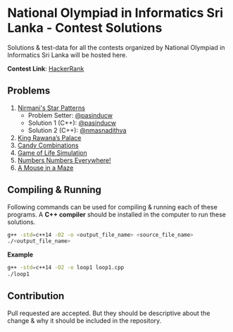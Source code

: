 # National Olympiad in Informatics Sri Lanka - Contest Solutions

Solutions & test-data for all the contests organized by National Olympiad in Informatics Sri Lanka will be hosted here.

**Contest Link**: [HackerRank](https://www.hackerrank.com/noi-2019-selection-test/) 

## Problems

1. [Nirmani's Star Patterns](nirmanis-star-patterns)  
    - Problem Setter: [@pasinducw](https://github.com/pasinducw)  
    - Solution 1 (C++): [@pasinducw](https://github.com/pasinducw)
    - Solution 2 (C++): [@nmasnadithya](https://github.com/nmasnadithya)
2. [King Rawana’s Palace](king-rawanas-palace)
3. [Candy Combinations](candy-combinations)
4. [Game of Life Simulation](game-of-life-simulation)
5. [Numbers Numbers Everywhere!](numbers-numbers-everywhere)
6. [A Mouse in a Maze](a-mouse-in-a-maze)

## Compiling & Running

Following commands can be used for compiling & running each of these programs. A **C++ compiler** should be installed 
in the computer to run these solutions.

```bash
g++ -std=c++14 -O2 -o <output_file_name> <source_file_name>
./<output_file_name>
```

**Example**

```bash
g++ -std=c++14 -O2 -o loop1 loop1.cpp
./loop1
```

## Contribution

Pull requested are accepted. But they should be descriptive about the change & why it should be included in the 
repository.